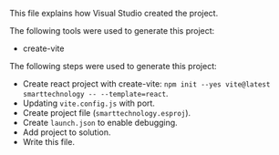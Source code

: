 This file explains how Visual Studio created the project.

The following tools were used to generate this project:
- create-vite

The following steps were used to generate this project:
- Create react project with create-vite: `npm init --yes vite@latest smarttechnology -- --template=react`.
- Updating `vite.config.js` with port.
- Create project file (`smarttechnology.esproj`).
- Create `launch.json` to enable debugging.
- Add project to solution.
- Write this file.
